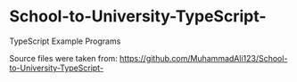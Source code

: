 # School-to-University-TypeScript-
TypeScript Example Programs

Source files were taken from: https://github.com/MuhammadAli123/School-to-University-TypeScript-